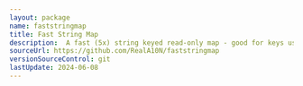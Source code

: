 ```yaml
---
layout: package
name: faststringmap
title: Fast String Map
description:  A fast (5x) string keyed read-only map - good for keys using a small set of runes.
sourceUrl: https://github.com/RealA10N/faststringmap
versionSourceControl: git
lastUpdate: 2024-06-08
---
```

